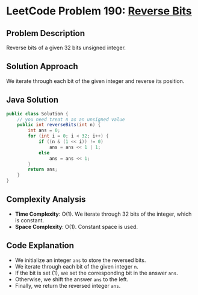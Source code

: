 # LeetCode Problem 190: [Reverse Bits](https://leetcode.com/problems/reverse-bits/)

## Problem Description

Reverse bits of a given 32 bits unsigned integer.

## Solution Approach

We iterate through each bit of the given integer and reverse its position.

## Java Solution

```java
public class Solution {
    // you need treat n as an unsigned value
    public int reverseBits(int n) {
        int ans = 0;
        for (int i = 0; i < 32; i++) {
            if ((n & (1 << i)) != 0)
                ans = ans << 1 | 1;
            else
                ans = ans << 1;
        }
        return ans;
    }
}
```

## Complexity Analysis

- **Time Complexity**: O(1). We iterate through 32 bits of the integer, which is constant.
- **Space Complexity**: O(1). Constant space is used.

## Code Explanation

- We initialize an integer `ans` to store the reversed bits.
- We iterate through each bit of the given integer `n`.
- If the bit is set (1), we set the corresponding bit in the answer `ans`.
- Otherwise, we shift the answer `ans` to the left.
- Finally, we return the reversed integer `ans`.
